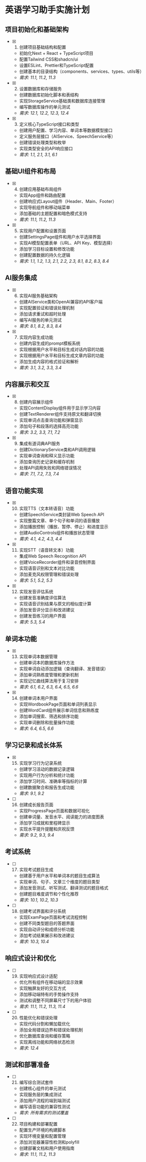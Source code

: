 # 英语学习助手实施计划

## 项目初始化和基础架构

- [x] 1. 创建项目基础结构和配置
  - 初始化Next + React + TypeScript项目
  - 配置Tailwind CSS和shadcn/ui
  - 设置ESLint、Prettier和TypeScript配置
  - 创建基本的目录结构（components、services、types、utils等）
  - _需求: 11.1, 11.2, 11.3_

- [x] 2. 设置数据库和存储服务
  - 创建数据库初始化脚本和表结构
  - 实现StorageService基础类和数据库连接管理
  - 编写数据库操作的单元测试
  - _需求: 12.1, 12.2, 12.3, 12.4_

- [x] 3. 定义核心TypeScript接口和类型
  - 创建用户配置、学习内容、单词本等数据模型接口
  - 定义服务层接口（AIService、SpeechService等）
  - 创建错误处理类型和枚举
  - 实现类型安全的API响应接口
  - _需求: 1.1, 2.1, 3.1, 6.1_

## 基础UI组件和布局

- [x] 4. 创建应用基础布局组件
  - 实现App组件和路由配置
  - 创建响应式Layout组件（Header、Main、Footer）
  - 实现导航组件和移动端菜单
  - 添加基础的主题配置和暗色模式支持
  - _需求: 11.1, 11.2, 11.3_

- [x] 5. 实现用户配置和设置页面
  - 创建SettingsPage组件和用户水平选择界面
  - 实现AI模型配置表单（URL、API Key、模型选择）
  - 添加学习目标设置和修改功能
  - 创建配置数据的持久化逻辑
  - _需求: 1.1, 1.2, 1.3, 2.1, 2.2, 2.3, 8.1, 8.2, 8.3, 8.4_

## AI服务集成

- [x] 6. 实现AI服务基础架构
  - 创建AIService类和OpenAI兼容的API客户端
  - 实现配置验证和错误处理机制
  - 添加请求重试和超时处理
  - 编写AI服务的单元测试
  - _需求: 8.1, 8.2, 8.3, 8.4_

- [x] 7. 实现内容生成功能
  - 创建内容生成的prompt模板系统
  - 实现根据用户水平和目标生成对话内容的功能
  - 实现根据用户水平和目标生成文章内容的功能
  - 添加生成内容的格式验证和解析
  - _需求: 3.1, 3.2, 3.3, 3.4_

## 内容展示和交互

- [x] 8. 创建内容展示组件
  - 实现ContentDisplay组件用于显示学习内容
  - 创建TextRenderer组件支持原文和翻译切换
  - 实现单词点击查询功能和弹窗显示
  - 添加句子和段落的选择高亮功能
  - _需求: 3.2, 3.3, 7.1, 7.2_

- [x] 9. 集成有道词典API服务
  - 创建DictionaryService类和API调用逻辑
  - 实现单词查询和释义显示功能
  - 添加查询历史记录和缓存机制
  - 处理API调用失败和网络错误情况
  - _需求: 7.1, 7.2, 7.3, 7.4_

## 语音功能实现

- [x] 10. 实现TTS（文本转语音）功能
  - 创建SpeechService类封装Web Speech API
  - 实现整篇文章、单个句子和单词的语音播放
  - 添加播放控制（播放、暂停、停止）和进度显示
  - 创建AudioControls组件和播放状态管理
  - _需求: 4.1, 4.2, 4.3, 4.4_

- [x] 11. 实现STT（语音转文本）功能
  - 集成Web Speech Recognition API
  - 创建VoiceRecorder组件和录音控制界面
  - 实现语音识别和文本对比功能
  - 添加麦克风权限管理和错误处理
  - _需求: 5.1, 5.2, 5.3_

- [x] 12. 实现发音评估系统
  - 创建发音准确度评估算法
  - 实现语音识别结果与原文的相似度计算
  - 添加发音评分显示和改进建议
  - 创建发音练习的用户界面
  - _需求: 5.3, 5.4_

## 单词本功能

- [x] 13. 实现单词本数据管理
  - 创建单词本的数据库操作方法
  - 实现单词自动添加逻辑（查询翻译、发音错误）
  - 添加单词熟练度管理和更新机制
  - 实现记忆曲线算法用于复习安排
  - _需求: 6.1, 6.2, 6.3, 6.4, 6.5, 6.6_

- [x] 14. 创建单词本用户界面
  - 实现WordbookPage页面和单词列表显示
  - 创建WordCard组件展示单词信息和熟练度
  - 添加单词搜索、筛选和排序功能
  - 实现单词删除和批量操作功能
  - _需求: 6.4, 6.5, 6.6_

## 学习记录和成长体系

- [x] 15. 实现学习行为记录系统
  - 创建学习活动的数据记录逻辑
  - 实现用户行为分析和统计功能
  - 添加学习时间、准确率等指标的计算
  - 创建数据聚合和报告生成功能
  - _需求: 9.1, 9.2_

- [ ] 16. 创建成长报告页面
  - 实现ProgressPage页面和数据可视化
  - 创建单词量、发音水平、阅读能力的进度图表
  - 添加学习成就和里程碑显示
  - 实现水平提升提醒和庆祝反馈
  - _需求: 9.2, 9.3, 9.4_

## 考试系统

- [ ] 17. 实现考试题目生成
  - 创建基于用户水平和单词本的题目生成算法
  - 实现单词、句子、文章三个维度的题目类型
  - 添加发音测试、听写测试、翻译测试的题目格式
  - 创建题目难度调节和个性化推荐
  - _需求: 10.1, 10.2, 10.3_

- [ ] 18. 创建考试界面和评分系统
  - 实现ExamPage页面和考试流程控制
  - 创建不同类型题目的答题界面
  - 实现自动评分和成绩分析功能
  - 添加考试结果展示和改进建议
  - _需求: 10.3, 10.4_

## 响应式设计和优化

- [ ] 19. 实现响应式设计适配
  - 优化所有组件在移动端的显示效果
  - 实现触屏友好的交互方式
  - 添加移动端特有的手势操作支持
  - 测试和调整不同屏幕尺寸下的用户体验
  - _需求: 11.1, 11.2, 11.3, 11.4_

- [ ] 20. 性能优化和错误处理
  - 实现代码分割和懒加载优化
  - 添加全局错误边界和错误处理机制
  - 优化数据库查询和缓存策略
  - 实现离线功能和网络状态检测
  - _需求: 12.4_

## 测试和部署准备

- [ ] 21. 编写综合测试套件
  - 创建核心组件的单元测试
  - 实现服务层的集成测试
  - 添加用户流程的端到端测试
  - 编写语音功能的兼容性测试
  - _需求: 所有需求的测试覆盖_

- [ ] 22. 项目构建和部署配置
  - 配置生产环境的构建脚本
  - 实现环境变量和配置管理
  - 添加浏览器兼容性检测和polyfill
  - 创建部署文档和用户使用指南
  - _需求: 11.1, 11.2, 11.3_